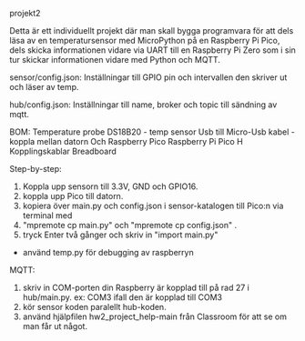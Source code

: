 projekt2

Detta är ett individuellt projekt där man skall bygga programvara för att dels läsa av en temperatursensor med
MicroPython på en Raspberry Pi Pico, dels skicka informationen vidare via UART till en Raspberry Pi Zero som i
sin tur skickar informationen vidare med Python och MQTT.

sensor/config.json:
Inställningar till GPIO pin och intervallen den skriver ut och läser av temp.

hub/config.json:
Inställningar till name, broker och topic till sändning av mqtt.

BOM:
Temperature probe DS18B20 - temp sensor
Usb till Micro-Usb kabel - koppla mellan datorn Och Raspberry Pico
Raspberry Pi Pico H
Kopplingskablar
Breadboard

Step-by-step:
1. Koppla upp sensorn till 3.3V, GND och GPIO16.
2. koppla upp Pico till datorn.
3. kopiera över main.py och config.json i sensor-katalogen till Pico:n via terminal med
4. "mpremote cp main.py" och "mpremote cp config.json" .
5. tryck Enter två gånger och skriv in "import main.py"

 - använd temp.py för debugging av raspberryn

MQTT:
1. skriv in COM-porten din Raspberry är kopplad till på rad 27 i hub/main.py. ex: COM3 ifall den är kopplad till COM3
2. kör sensor koden paralellt hub-koden.  
4. använd hjälpfilen hw2_project_help-main från Classroom för att se om man får ut något.